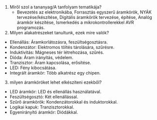 1. Miről szol a tananyag/A tanfolyam tematikája?
   - Bevezetés az elektronikába, Forrasztás egyszerű áramkörök, NYÁK tervezése/készítése, Digitális áramkörök tervezése, építése, Analóg áramkör készítése, Ismerkedés a mikrokontrollerekkel AVR programozás.
2. Milyen alakatrészeket tanultunk, ezek mire valók?
- Ellenállás: Áramkorlátozásra, feszültségosztásra.
- Kondenzátor: Elektromos töltés tárolására, szűrésre.
- Induktivitás: Mágneses tér létrehozása, szűrés.
- Dióda: Áram irányítás, védelem.
- Tranzisztor: Áram kapcsolása, erősítése.
- LED: Fény kibocsátása.
- Integrált áramkör: Több alkatrész egy chipen.
3. milyen áramköröket lehet elkészíteni ezekből?
- LED áramkör: LED és ellenállás használatával.
- Feszültségosztó: Két ellenállással.
- Szűrő áramkörök: Kondenzátorokkal és induktorokkal.
- Logikai kapuk: Tranzisztorokkal.
- Egyenirányító áramkör: Diódákkal.
